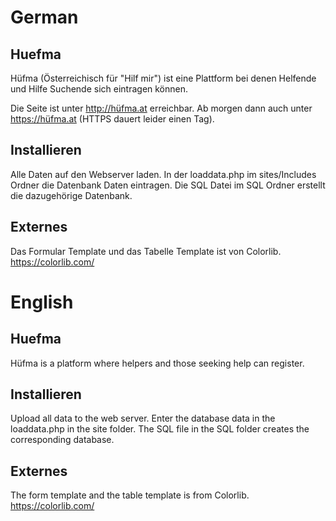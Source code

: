 # German

## Huefma
Hüfma (Österreichisch für "Hilf mir") ist eine Plattform bei denen Helfende und Hilfe Suchende sich eintragen können.

Die Seite ist unter http://hüfma.at erreichbar.
Ab morgen dann auch unter https://hüfma.at (HTTPS dauert leider einen Tag).

## Installieren
Alle Daten auf den Webserver laden. In der loaddata.php im sites/Includes Ordner die Datenbank Daten eintragen.
Die SQL Datei im SQL Ordner erstellt die dazugehörige Datenbank.

## Externes
Das Formular Template und das Tabelle Template ist von Colorlib. https://colorlib.com/


# English

## Huefma
Hüfma is a platform where helpers and those seeking help can register.

## Installieren
Upload all data to the web server. Enter the database data in the loaddata.php in the site folder.
The SQL file in the SQL folder creates the corresponding database.

## Externes
The form template and the table template is from Colorlib. https://colorlib.com/
